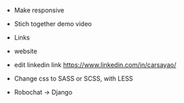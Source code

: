 - Make responsive
  
- Stich together demo video

- Links

- website
- edit linkedin link
https://www.linkedin.com/in/carsayao/

- Change css to SASS or SCSS, with LESS

- Robochat -> Django

